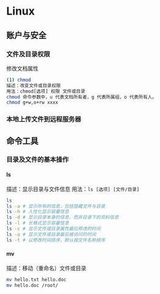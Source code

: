 # Linux

## 账户与安全

### 文件及目录权限

修改文档属性

```bash
(1) chmod
描述：改变文件或目录权限
用法：chmod[选项] 权限 文件或目录
chmod 命令参数中，u 代表文档所有者，g 代表所属组，o 代表所有人。
chmod g+w,o+rw xxxx
```

### 本地上传文件到远程服务器

## 命令工具

### 目录及文件的基本操作

#### ls

描述：显示目录与文件信息
用法：`ls [选项] [文件/目录]`
```bash
ls
ls -a # 显示所有的信息，包括隐藏文件与目录
ls -h # 人性化显示容量信息
ls -d # 显示目录本身的信息，而非目录下的资料信息
ls -l # 长格式显示容量信息
ls -c # 显示文件或目录属性最后修改的时间
ls -u # 显示文件或目录最后被访问的时间
ls -t # 以修改时间排序，默认按文件名称排序
```

#### mv

描述：移动（重命名）文件或目录

```bash
mv hello.txt hello.doc
mv hello.doc /root/
```
